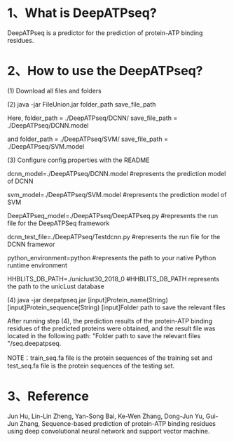 # 1、What is DeepATPseq?
DeepATPseq is a predictor for the prediction of protein-ATP binding residues.
  

# 2、How to use the DeepATPseq? 
(1) Download all files and folders

(2) java -jar FileUnion.jar folder_path save_file_path 

Here, folder_path = ./DeepATPseq/DCNN/  save_file_path = ./DeepATPseq/DCNN.model 

and folder_path = ./DeepATPseq/SVM/  save_file_path = ./DeepATPseq/SVM.model

(3) Configure config.properties with the README

dcnn_model=./DeepATPseq/DCNN.model		            #represents the prediction model of DCNN

svm_model=./DeepATPseq/SVM.model		              #represents the prediction model of SVM

DeepATPseq_model=./DeepATPseq/DeepATPseq.py	      #represents the run file for the DeepATPSeq framework

dcnn_test_file=./DeepATPseq/Testdcnn.py		        #represents the run file for the DCNN framewor

python_environment=python	                        #represents the path to your native Python runtime environment

HHBLITS_DB_PATH=./uniclust30_2018_0               #HHBLITS_DB_PATH represents the path to the unicLust database

(4) java -jar deepatpseq.jar [input]Protein_name(String) [input]Protein_sequence(String) [input]Folder path to save the relevant files

After running step (4), the prediction results of the protein-ATP binding residues of the predicted proteins were obtained, and the result file was located in the following path: "Folder path to save the relevant files "/seq.deepatpseq.

NOTE：train_seq.fa file is the protein sequences of the training set and test_seq.fa file is the protein sequences of the testing set. 


# 3、Reference
Jun Hu, Lin-Lin Zheng, Yan-Song Bai, Ke-Wen Zhang, Dong-Jun Yu, Gui-Jun Zhang,
Sequence-based prediction of protein-ATP binding residues using deep convolutional neural network and support vector machine.

       	




